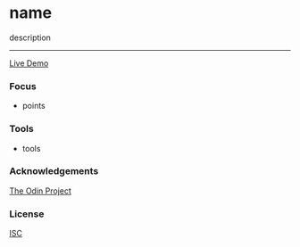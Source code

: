 # name

description

<hr/>

[Live Demo](url)

### Focus

- points

### Tools

- tools

### Acknowledgements

[The Odin Project](https://www.theodinproject.com/)

### License

[ISC](https://opensource.org/licenses/ISC)


